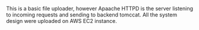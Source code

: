 This is a basic file uploader, however Apaache HTTPD is the server listening to incoming requests and  sending to backend tomccat. All the system design were uploaded on AWS EC2 instance.
